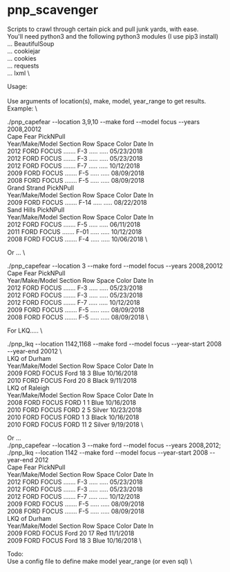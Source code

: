 # pnp_scavenger
Scripts to crawl through certain pick and pull junk yards, with ease.             \
You'll need python3 and the following python3 modules (I use pip3 install)        \
... BeautifulSoup                                                                 \
... cookiejar                                                                     \
... cookies                                                                       \
... requests                                                                      \
... lxml                                                                          \


Usage:                                                                            \
                                                                                  \
Use arguments of location(s), make, model, year_range to get results.             \
     Example:                                                                     \  

./pnp_capefear --location 3,9,10 --make ford --model focus --years 2008,20012     \
Cape Fear PickNPull                                                               \
     Year/Make/Model Section     Row   Space      Color         Date In           \
     2012 FORD FOCUS .......     F-3   .....      .....      05/23/2018           \
     2012 FORD FOCUS .......     F-3   .....      .....      05/23/2018           \
     2012 FORD FOCUS .......     F-7   .....      .....      10/12/2018           \
     2009 FORD FOCUS .......     F-5   .....      .....      08/09/2018           \
     2008 FORD FOCUS .......     F-5   .....      .....      08/09/2018           \
Grand Strand PickNPull                                                            \
     Year/Make/Model Section     Row   Space      Color         Date In           \
     2009 FORD FOCUS .......    F-14   .....      .....      08/22/2018           \
Sand Hills PickNPull                                                              \
     Year/Make/Model Section     Row   Space      Color         Date In           \
     2012 FORD FOCUS .......     F-5   .....      .....      06/11/2018           \
     2011 FORD FOCUS .......    F-01   .....      .....      10/12/2018           \
     2008 FORD FOCUS .......     F-4   .....      .....      10/06/2018           \


Or ...                                                                            \


./pnp_capefear --location 3 --make ford --model focus --years 2008,20012          \
Cape Fear PickNPull                                                               \
     Year/Make/Model Section     Row   Space      Color         Date In           \
     2012 FORD FOCUS .......     F-3   .....      .....      05/23/2018           \
     2012 FORD FOCUS .......     F-3   .....      .....      05/23/2018           \
     2012 FORD FOCUS .......     F-7   .....      .....      10/12/2018           \
     2009 FORD FOCUS .......     F-5   .....      .....      08/09/2018           \
     2008 FORD FOCUS .......     F-5   .....      .....      08/09/2018           \


 For LKQ.....                                                                  \


./pnp_lkq --location 1142,1168 --make ford --model focus --year-start 2008 --year-end 20012  \            
LKQ of Durham                                                                  \
  Year/Make/Model Section Row Space Color Date In                              \
  2009 FORD FOCUS Ford 18 3 Blue 10/16/2018                                    \
  2010 FORD FOCUS Ford 20 8 Black 9/11/2018                                    \
LKQ of Raleigh                                                                 \
  Year/Make/Model Section Row Space Color Date In                              \
  2008 FORD FOCUS FORD 1 1 Blue 10/16/2018                                     \
  2010 FORD FOCUS FORD 2 5 Silver 10/23/2018                                   \
  2010 FORD FOCUS FORD 1 3 Black 10/16/2018                                    \
  2010 FORD FOCUS FORD 11 2 Silver 9/19/2018                                   \


 Or ...                                                                                                                                                            \
 ./pnp_capefear --location 3 --make ford --model focus --years 2008,2012; ./pnp_lkq --location 1142 --make ford --model focus --year-start 2008 --year-end 2012    \
Cape Fear PickNPull                                                              \
     Year/Make/Model Section     Row   Space      Color         Date In          \
     2012 FORD FOCUS .......     F-3   .....      .....      05/23/2018          \
     2012 FORD FOCUS .......     F-3   .....      .....      05/23/2018          \
     2012 FORD FOCUS .......     F-7   .....      .....      10/12/2018          \
     2009 FORD FOCUS .......     F-5   .....      .....      08/09/2018          \
     2008 FORD FOCUS .......     F-5   .....      .....      08/09/2018          \
LKQ of Durham                                                                    \
     Year/Make/Model Section     Row   Space      Color         Date In          \
     2009 FORD FOCUS    Ford      20      17        Red       11/1/2018          \
     2009 FORD FOCUS    Ford      18       3       Blue      10/16/2018          \


Todo:                                                                          \
  Use a config file to define make model year_range (or even sql)              \
